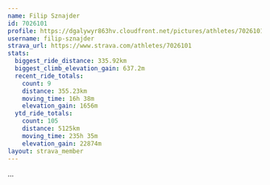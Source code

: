 ```yaml
---
name: Filip Sznajder
id: 7026101
profile: https://dgalywyr863hv.cloudfront.net/pictures/athletes/7026101/2123836/18/large.jpg
username: filip-sznajder
strava_url: https://www.strava.com/athletes/7026101
stats:
  biggest_ride_distance: 335.92km
  biggest_climb_elevation_gain: 637.2m
  recent_ride_totals:
    count: 9
    distance: 355.23km
    moving_time: 16h 38m
    elevation_gain: 1656m
  ytd_ride_totals:
    count: 105
    distance: 5125km
    moving_time: 235h 35m
    elevation_gain: 22874m
layout: strava_member
--- 
```

...
